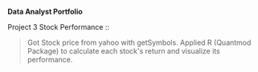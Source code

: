 **Data Analyst Portfolio**


Project 3 Stock Performance ::
> Got Stock price from yahoo with getSymbols. Applied R (Quantmod Package) to calculate each stock's return and visualize its performance. 

